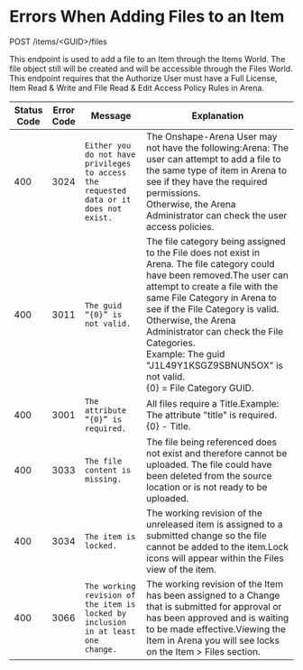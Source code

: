 # Errors When Adding Files to an Item
POST /items/&lt;GUID&gt;/files

This endpoint is used to add a file to an Item through the Items World.  The file object still will be created and will be accessible through the Files World. This endpoint requires that the Authorize User must have a Full License, Item Read & Write and File Read & Edit Access Policy Rules in Arena.


| Status Code  | Error Code  | Message  | Explanation  |
|  --- |  --- |  --- |  --- | 
| 400  | 3024  |  ```Either you do not have privileges to access the requested data or it does not exist.```    | The Onshape-Arena User may not have the following:Arena: The user can attempt to add a file to the same type of item in Arena to see if they have the required permissions.<br> Otherwise, the Arena Administrator can check the user access policies.<br>   |
| 400  | 3011  |  ```The guid “{0}” is not valid.```    | The file category being assigned to the File does not exist in Arena. The file category could have been removed.The user can attempt to create a file with the same File Category in Arena to see if the File Category is valid.<br> Otherwise, the Arena Administrator can check the File Categories.<br> Example: The guid \"J1L49Y1KSGZ9SBNUN5OX\" is not valid.<br> \{0\} = File Category GUID.<br>   |
| 400  | 3001  |  ```The attribute “{0}” is required.```    | All files require a Title.Example: The attribute \"title\" is required.<br> \{0\} - Title.<br>   |
| 400  | 3033  |  ```The file content is missing.```    | The file being referenced does not exist and therefore cannot be uploaded. The file could have been deleted from the source location or is not ready to be uploaded.  |
| 400  | 3034  |  ```The item is locked.```    | The working revision of the unreleased item is assigned to a submitted change so the file cannot be added to the item.Lock icons will appear within the Files view of the item. <br>   |
| 400  | 3066  |  ```The working revision of the item is locked by inclusion in at least one change. ```    | The working revision of the Item has been assigned to a Change that is submitted for approval or has been approved and is waiting to be made effective.Viewing the Item in Arena you will see locks on the Item &gt; Files section.<br>   |

